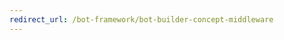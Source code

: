 ```yaml
---
redirect_url: /bot-framework/bot-builder-concept-middleware
---
```


<!-- 
# Using event handlers

[!INCLUDE [pre-release-label](../includes/pre-release-label.md)]

Event handlers are functions we can add to future activity events within a [turn](bot-builder-basics.md#defining-a-turn). Those activities are `SendActivity`, `UpdateActivity`, and `DeleteActivity`, and each has it's own handler. These handlers are useful when you need to do something on every future activity of that type for the current context object.

You can add multiple event handlers to each activity event, and they will process for every event **after** they are added, so where in the code you add them matters.

> [!NOTE]
> *Event handlers* in this article are not adhering to traditional language specific definitions of *events* and *handlers*. Instead, they refer to the more conceptual programming idea of *events* and *handlers*.

## Using the *next* delegate

By calling the *next* delegate, each handler passes execution to the following handler in the order in which the handlers were added. The last *next* delegate is a call to the adapter to actually send, update, or delete the activity.

Unless otherwise intended, it is important to call *next()* within your handler, otherwise you will [short circuit](bot-builder-create-middleware.md#short-circuit-routing) the activity. The difference between short circuiting an activity versus middleware is that short circuiting completely cancels the activity, whereas middleware changes what code is allowed to run, but the activity’s execution continues.

For send activities, if successful, the *next* delegate returns the ID(s) assigned to the sent message(s).

## Expected return value

For the return value, the event handler expects it to be the result of the next delegate. If needed, that result can be viewed and stored before returning it, or it can be returned directly as is seen below.

The return value of the `SendActivity` handler is the return value that gets passed back up through the chain as the return value of the corresponding next delegate.

# [C#](#tab/cseventhandler)

The three types of event handlers provided are `OnSendActivities()`, `OnUpdateActivity()`, and `OnDeleteActivity()`. Here, we're adding an `OnSendActivities()` handler within our bot code, however handlers can be added in middleware code as well.

Handlers are often added as lambda expressions, which you'll see in this example. Here, we will listen to the user's input activity when **help** is written.

```cs
public Task OnTurn(ITurnContext context)
{
    if (context.Activity.Type == ActivityTypes.Message)
    {
        // Get the conversation state from the turn context
        
        context.OnSendActivities(async (handlerContext, activities, handlerNext) =>
        {
            if (handlerContext.Activity.Text == "help")
            {
                Console.WriteLine("help!");
                // Do whatever logging you want to do for this help message
            }

            return await handlerNext();
        });
        // ...
    }
}
```

# [JavaScript](#tab/jseventhandler)

The three types of event handlers provided are `onSendActivities()`, `onUpdateActivity()`, and `onDeleteActivity()`. Here, we're adding an `onSendActivities()` handler within our bot code, however handlers can be added in middleware code as well.

This example will listen to the user's input activity when **help** is written.

```js
adapter.processActivity(req, res, async (context) => {

    if (context.activity.type === 'message') {

        context.onSendActivities(async (handlerContext, activities, handlerNext) => { 
            
            if(handlerContext.activity.text === 'help'){
                console.log('help!')
                // Do whatever logging you want to do for this help message
            }
            // Add handler logic here
        
            await handlerNext(); 
        });
        await context.sendActivity(`you said ${context.activity.text}`);
    }
});
```

---

It's important to differentiate between *send activity* and *update or delete activity* events, where the first creates an entirely new activity event and the later acts on a past activity. Also. not all channels support *update* or *delete* activity. It's suggested to add the appropriate exception handling around calls to these and their handlers to account for that possibility.

-->
